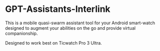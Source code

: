 # GPT-Assistants-Interlink
This is a mobile quasi-swarm assistant tool for your Android smart-watch designed to augment your abilities on the go and provide virtual companionship.  

Designed to work best on Ticwatch Pro 3 Ultra.

